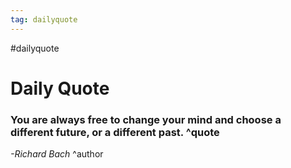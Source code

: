 ```yaml
---
tag: dailyquote
---
```


#dailyquote

# Daily Quote

### You are always free to change your mind and choose a different future, or a different past. ^quote
*-Richard Bach* ^author
